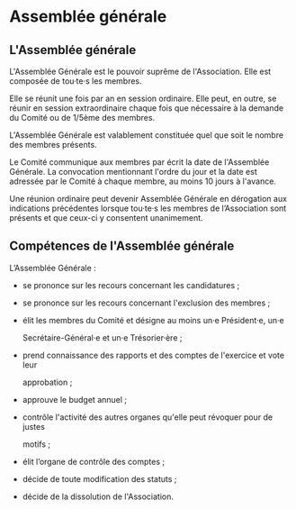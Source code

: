 # Assemblée générale

## L'Assemblée générale

L'Assemblée Générale est le pouvoir suprême de l'Association. Elle est composée de tou·te·s les membres.  
  
Elle se réunit une fois par an en session ordinaire. Elle peut, en outre, se réunir en session extraordinaire chaque fois que nécessaire à la demande du Comité ou de 1/5ème des membres.  
  
L'Assemblée Générale est valablement constituée quel que soit le nombre des membres présents.  
  
Le Comité communique aux membres par écrit la date de l'Assemblée Générale. La convocation mentionnant l'ordre du jour et la date est adressée par le Comité à chaque membre, au moins 10 jours à l'avance.  
  
Une réunion ordinaire peut devenir Assemblée Générale en dérogation aux indications précédentes lorsque tou·te·s les membres de l’Association sont présents et que ceux-ci y consentent unanimement.

## Compétences de l'Assemblée générale

L’Assemblée Générale :

* se prononce sur les recours concernant les candidatures ;
* se prononce sur les recours concernant l'exclusion des membres ;
* élit les membres du Comité et désigne au moins un·e Président·e, un·e

  Secrétaire-Général·e et un·e Trésorier·ère ;

* prend connaissance des rapports et des comptes de l'exercice et vote leur

  approbation ;

* approuve le budget annuel ;
* contrôle l'activité des autres organes qu'elle peut révoquer pour de justes

  motifs ;

* élit l’organe de contrôle des comptes ;
* décide de toute modification des statuts ;
* décide de la dissolution de l'Association.

